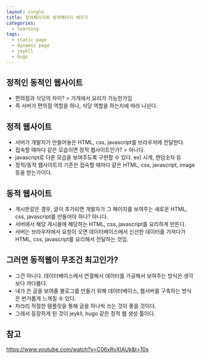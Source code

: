 ```yaml
---
layout: single
title: 정적페이지와 동적페이지 배우기
categories: 
  - learning
tags: 
  - static page
  - dynamic page
  - jeykll
  - hugo
---
```


## 정적인 동적인 웹사이트
- 편의점과 식당의 차이? > 가게에서 요리가 가능한가임
- 즉 서버가 편의점 역할을 하나, 식당 역할을 하는지에 따라 나뉜다.

## 정적 웹사이트
- 서버가 개발자가 만들어놓은 HTML, css, javascript를 브라우저에 전달한다.
- 접속할 때마다 같은 모습이면 정적 웹사이트인가? > 아니다.
- javascript로 다른 모습을 보여주도록 구현할 수 있다. ex) 시계, 랜덤숫자 등
- 정적/동적 웹사이트의 기준은 접속할 때마다 같은 HTML, css, javascript, image 등을 받는가이다.

## 동적 웹사이트
- 게시판같은 경우, 글이 추가되면 개발자가 그 페이지를 보여주는 새로운 HTML, css, javascript를 만들어야 하나? 아니다.
- 서버에서 해당 게시물에 해당하는 HTML, css, javascript를 요리하게 만든다.
- 서버는 브라우저에서 요청이 오면 데이터베이스에서 신선한 데이터를 가져다가 HTML, css, javascript를 요리해서 전달하는 것임.

## 그러면 동적웹이 무조건 최고인가?
- 그건 아니다. 데이터베이스에서 연결해서 데이터를 가공해서 보여주는 방식은 생각보다 까다롭다.
- 내가 쓴 글을 보여줄 블로그를 만들기 위해 데이터베이스, 웹서버를 구축하는 방식은 번거롭게 느껴질 수 있다.
- 차라리 적절한 템플릿을 통해 글을 하나씩 쓰는 것이 좋을 것이다.
- 그래서 등장하게 된 것이 jeykll, hugo 같은 정적 웹 생성 툴이다.

## 참고
https://www.youtube.com/watch?v=C06xRvXIAUk&t=10s